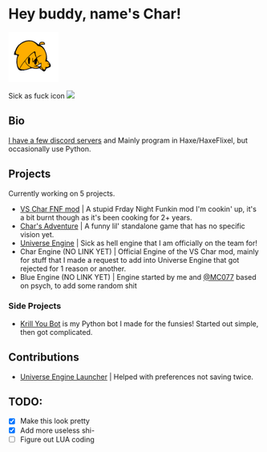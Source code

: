 # Hey buddy, name's Char!

<img src="https://github.com/CharGoldenYT/CharGoldenYT/blob/main/cha.png?raw=true" width="100">

Sick as fuck icon <img src="https://cdn.discordapp.com/emojis/1416832525908574391.webp" width="24">

## Bio
[I have a few discord servers](https://discord.vschar-official.com) and Mainly program in Haxe/HaxeFlixel, but occasionally use Python.

## Projects

Currently working on 5 projects. 
- [VS Char FNF mod](https://github.com/CharGolden-Games/VSChar-Universe-Engine) | A stupid Frday Night Funkin mod I'm cookin' up, it's a bit burnt though as it's been cooking for 2+ years.
- [Char's Adventure](https://github.com/CharGolden-Games/Char-s-Adventure) | A funny lil' standalone game that has no specific vision yet.
- [Universe Engine](https://github.com/Team-UniverseEngine/Universe-Engine) | Sick as hell engine that I am officially on the team for!
- Char Engine (NO LINK YET) | Official Engine of the VS Char mod, mainly for stuff that I made a request to add into Universe Engine that got rejected for 1 reason or another.
- Blue Engine (NO LINK YET) | Engine started by me and [@MC077](https://github.com/MC077) based on psych, to add some random shit

### Side Projects

- [Krill You Bot](https://github.com/CharGoldenYT/KrillYouBot) is my Python bot I made for the funsies! Started out simple, then got complicated.

## Contributions

- [Universe Engine Launcher](https://github.com/Team-UniverseEngine/Universe-Engine-Launhcer) | Helped with preferences not saving twice.


## TODO:

- [x] Make this look pretty
- [x] Add more useless shi-
- [ ] Figure out LUA coding
